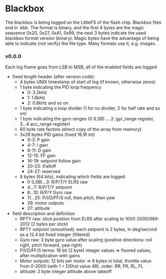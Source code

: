 # Blackbox

The blackbox is being logged on the LittleFS of the flash chip. Blackbox files end in .kbb.
The format is binary, and the first 4 bytes are the magic sequence 0x20, 0x27, 0xA1, 0x99, the next 3 bytes indicate the used blackbox format version (binary).
Magic bytes have the advantage of being able to indicate (not verify) the file type. Many formats use it, e.g. images.

### v0.0.0

Each log frame goes from LSB to MSB, all of the enabled fields are logged

-   fixed length header (after version code):
    -   4 bytes UNIX timestamp of start of log (if known, otherwise zeros)
    -   1 byte indicating the PID loop frequency
        -   0: 3.2kHz
        -   1: 1.6kHz
        -   2: 0.8kHz and so on
    -   1 byte indicating a loop divider (1 for no divider, 2 for half rate and so on)
    -   1 byte indicating the gyro ranges (0 (LSB) ... 2: gyr_range register, 3...4 acc_range register)
    -   60 byte rate factors (direct copy of the array from memory)
    -   3x28 bytes PID gains (fixed 16.16 int)
        -   0-3: P gain
        -   4-7: I gain
        -   8-11: D gain
        -   12-15: FF gain
        -   16-19: setpoint follow gain
        -   20-23: iFalloff
        -   24-27: reserved
    -   8 bytes (64 bits), indicating which fields are logged
        -   0 (LSB)...3: R/P/T/Y ELRS raw
        -   4...7: R/P/T/Y setpoint
        -   8...10: R/P/Y Gyro raw
        -   11...25: P/I/D/FF/S roll, then pitch, then yaw
        -   26: motor outputs
        -   27: altitude
-   field description and definition
    -   RPTY raw: stick position from ELRS after scaling to 1000-2000/989-2012 (2 bytes per stick)
    -   RPTY setpoint (smoothed): each setpoint is 2 bytes, in deg/second as a 12.4 bit fixed integer (filtered)
    -   Gyro raw: 2 byte gyro value after scaling (positive directions: roll right, pitch forward, yaw right)
    -   P/I/D/FF/S terms: 16 bit (2 byte) integer values => floored values, after multiplication with gains
    -   Motor outputs: 12 bits per motor => 6 bytes in total, throttle value from 0-2000 (with 1 = DShot value 48), order: RR, FR, RL, FL
    -   altitude: 2 byte integer altitude above takeoff
